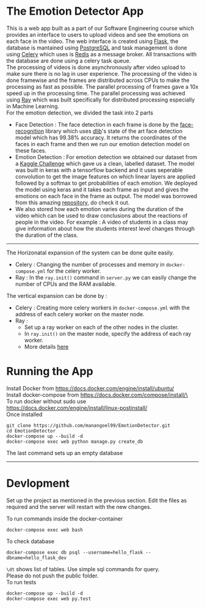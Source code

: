 # The Emotion Detector App

This is a web app built as a part of our Software Engineering course which provides an interface to users to upload videos and see the emotions on each face in the video. The web interface is created using [Flask](https://flask.palletsprojects.com/en/1.1.x/), the database is mantained using [PostgreSQL](https://www.postgresql.org/) and task management is done using [Celery](http://www.celeryproject.org/) which uses is [Redis](https://redis.io/) as a message broker. All transactions with the database are done using a celery task queue.
<br>
The processing of videos is done asynchronously after video upload to make sure there is no lag in user experience. The processing of the video is done framewise and the frames are distributed across CPUs to make the processing as fast as possible. The parallel processing of frames gave a 10x speed up in the processing time. The parallel processing was achieved using [Ray](https://ray.io/) which was built specifically for distributed processing especially in Machine Learning.
<br>
For the emotion detection, we divided the task into 2 parts
- Face Detection : The face detection in each frame is done by the [face-recognition](https://github.com/ageitgey/face_recognition) library which uses [dlib](http://dlib.net/)'s state of the art face detection model which has 99.38% accuracy. It returns the coordinates of the faces in each frame and then we run our emotion detection model on these faces.
- Emotion Detection : For emotion detection we obtained our dataset from a [Kaggle Challenge](https://www.kaggle.com/c/emotion-detection-from-facial-expressions) which gave us a clean, labelled dataset. The model was built in keras with a tensorflow backend and it uses seperable convolution to get the image features on which linear layers are applied followed by a softmax to get probabilities of each emotion. We deployed the model using keras and it takes each frame as input and gives the emotions on each face in the frame as output. The model was borrowed from this amazing [repository](https://github.com/omar178/Emotion-recognition), do check it out.
- We also stored how each emotion varies during the duration of the video which can be used to draw conclusions about the reactions of people in the video. For example : A video of students in a class may give information about how the students interest level changes through the duration of the class.
----------------------

The Horizonatal expansion of the system can be done quite easily.
- Celery : Changing the number of processes and memory in ```docker-compose.yml``` for the celery worker.
- Ray : In the ```ray.init()``` command in ```server.py``` we can easily change the number of CPUs and the RAM available.

The vertical expansion can be done by :
- Celery : Creating more celery workers in ```docker-compose.yml``` with the address of each celery worker on the master node.
- Ray : 
    - Set up a ray worker on each of the other nodes in the cluster.
    - In ```ray.init()``` on the master node, specify the address of each ray worker.
    - More details [here](https://ray.readthedocs.io/en/latest/using-ray-on-a-cluster.html)
# Running the App

Install Docker from https://docs.docker.com/engine/install/ubuntu/
<br>
Install docker-compose from https://docs.docker.com/compose/install/\
<br>
To run docker without sudo use https://docs.docker.com/engine/install/linux-postinstall/
<br>
Once installed 
```
git clone https://github.com/manangoel99/EmotionDetector.git
cd EmotionDetector
docker-compose up --build -d
docker-compose exec web python manage.py create_db
```
The last command sets up an empty database

-------------------------------

# Devlopment

Set up the project as mentioned in the previous section. Edit the files as required and the server will restart with the new changes.
<br>

To run commands inside the docker-container
```
docker-compose exec web bash
```
To check database
```
docker-compose exec db psql --username=hello_flask --dbname=hello_flask_dev
```
```\dt``` shows list of tables. Use simple sql commands for query.
<br>
Please do not push the public folder.
<br>
To run tests
```
docker-compose up --build -d
docker-compose exec web py.test
```
